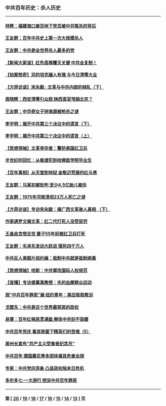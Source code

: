 ### 中共百年历史：杀人历史
---
#### [林辉：福建海口逾百地下党员被中共冤杀的背后](../../pages/nf1176106/n13878946.md?01290430) 
#### [王友群：百年中共史上第一次大规模杀人](../../pages/nf1176106/n13863785.md?01290430) 
#### [王友群：中共是全世界杀人最多的党](../../pages/nf1176106/n13860689.md?01290430) 
#### [【新闻大家谈】红色高棉覆灭关键 中共全复制！](../../pages/nf1176106/n13850222.md?01290430) 
#### [【拍案惊奇】邓的坦克碾人有理 与今日清零大业](../../pages/nf1176106/n13729574.md?01290430) 
#### [【方菲访谈】宋永毅 : 文革与中共内部的倾轧（下）](../../pages/nf1176106/n13486836.md?01290430) 
#### [周晓辉：西安清零引众怒 陕西高官甩锅北京？](../../pages/nf1176106/n13484627.md?01290430) 
#### [王友群：中华奇女子钟海源被枪杀之谜](../../pages/nf1176106/n13430555.md?01290430) 
#### [李宇明：揭开中共第三个决议中的谎言（下）](../../pages/nf1176106/n13389389.md?01290430) 
#### [李宇明：揭开中共第三个决议中的谎言（上）](../../pages/nf1176106/n13388697.md?01290430) 
#### [【思想领袖】文革幸存者：警防美国红卫兵](../../pages/nf1176106/n13339289.md?01290430) 
#### [半世纪的回忆：从偷渡犯到哈佛医学院毕业生](../../pages/nf1176106/n13345328.md?01290430) 
#### [【百年真相】从天堂到地狱 金敬迈荒唐的红与黑](../../pages/nf1176106/n13336995.md?01290430) 
#### [王友群：马寅初被批判 至少4.5亿胎儿被杀](../../pages/nf1176106/n13260313.md?01290430) 
#### [王友群：1975年河南溃坝23万人死亡之谜](../../pages/nf1176106/n13231576.md?01290430) 
#### [【方菲访谈】专访宋永毅：揭广西文革骇人真相 （下）](../../pages/nf1176106/n13209074.md?01290430) 
#### [作家遇罗文揭文革：红二代打死人没受惩罚](../../pages/nf1176106/n13205254.md?01290430) 
#### [王晶垚含恨去世 妻子55年前被红卫兵打死](../../pages/nf1176106/n13203590.md?01290430) 
#### [王友群：毛泽东发动大跃进 饿死四千万人](../../pages/nf1176106/n13177158.md?01290430) 
#### [中共反人类图片纽约展：抵制中共就是抵制病毒](../../pages/nf1176106/n13115371.md?01290430) 
#### [【思想领袖】哈斯：中共窜改国际人权规范](../../pages/nf1176106/n13053647.md?01290430) 
#### [【首播】专访盛慕真教授：毛的血腥群众运动](../../pages/nf1176106/n13091782.md?01290430) 
#### [观“中共百年罪恶”展 纽约青年：美应吸取教训](../../pages/nf1176106/n13085246.md?01290430) 
#### [戈壁东：中共是这个世界最邪恶的政权](../../pages/nf1176106/n13085641.md?01290430) 
#### [易蓉：百年红祸恶贯满盈 解体中共刻不容缓](../../pages/nf1176106/n13084455.md?01290430) 
#### [中共百年党庆 看其铁窗下精英们的苦难（5）](../../pages/nf1176106/n13076766.md?01290430) 
#### [美州长宣布“共产主义受害者纪念月”](../../pages/nf1176106/n13074024.md?01290430) 
#### [中共百年 德国慕尼黑多团体揭其危害全球](../../pages/nf1176106/n13068873.md?01290430) 
#### [专家：中共党庆异象 凸显政权陷末日危机](../../pages/nf1176106/n13067084.md?01290430) 
#### [多伦多七·一大游行 控诉中共百年罪恶](../../pages/nf1176106/n13062043.md?01290430) 

---
#### 第 [ [20](./20.md?01290430) / [19](./19.md?01290430) / [18](./18.md?01290430) / [17](./17.md?01290430) / [16](./16.md?01290430) / [15](./15.md?01290430) / [14](./14.md?01290430) / [13](./13.md?01290430) ] 页
